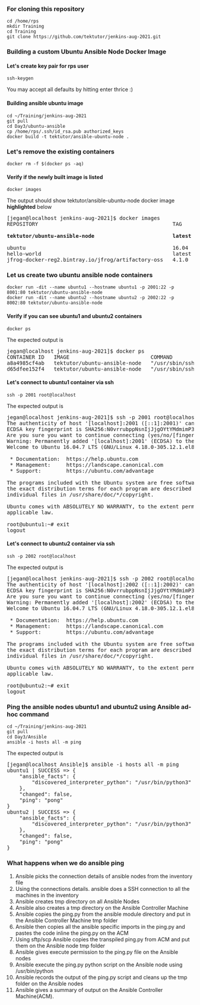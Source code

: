 ### For cloning this repository
```
cd /home/rps
mkdir Training
cd Training
git clone https://github.com/tektutor/jenkins-aug-2021.git
```

### Building a custom Ubuntu Ansible Node Docker Image

#### Let's create key pair for rps user
```
ssh-keygen
```
You may accept all defaults by hitting enter thrice :)

#### Building ansible ubuntu image
```
cd ~/Training/jenkins-aug-2021
git pull
cd Day3/ubuntu-ansible
cp /home/rps/.ssh/id_rsa.pub authorized_keys
docker build -t tektutor/ansible-ubuntu-node .
```

### Let's remove the existing containers
```
docker rm -f $(docker ps -aq)
```

#### Verify if the newly built image is listed
```
docker images
```
The output should show tektutor/ansible-ubuntu-node docker image <b>highlighted</b> below
<pre>
[jegan@localhost jenkins-aug-2021]$ docker images
REPOSITORY                                           TAG       IMAGE ID       CREATED          SIZE
<b>
tektutor/ubuntu-ansible-node                         latest    009afa27da10   11 minutes ago   220MB
</b>
ubuntu                                               16.04     38b3fa4640d4   5 weeks ago      135MB
hello-world                                          latest    d1165f221234   5 months ago     13.3kB
jfrog-docker-reg2.bintray.io/jfrog/artifactory-oss   4.1.0     c5f6c78afc2b   5 years ago      409MB
</pre>

### Let us create two ubuntu ansible node containers
```
docker run -dit --name ubuntu1 --hostname ubuntu1 -p 2001:22 -p 8001:80 tektutor/ubuntu-ansible-node
docker run -dit --name ubuntu2 --hostname ubuntu2 -p 2002:22 -p 8002:80 tektutor/ubuntu-ansible-node
```
#### Verify if you can see ubuntu1 and ubuntu2 containers
```
docker ps
```
The expected output is
<pre>
jegan@localhost jenkins-aug-2021]$ docker ps
CONTAINER ID   IMAGE                          COMMAND               CREATED          STATUS          PORTS                                                                          NAMES
a8a4985cf4ab   tektutor/ubuntu-ansible-node   "/usr/sbin/sshd -D"   2 seconds ago    Up 1 second     0.0.0.0:2002->22/tcp, :::2002->22/tcp, 0.0.0.0:8002->80/tcp, :::8002->80/tcp   ubuntu2
d65dfee152f4   tektutor/ubuntu-ansible-node   "/usr/sbin/sshd -D"   14 seconds ago   Up 13 seconds   0.0.0.0:2001->22/tcp, :::2001->22/tcp, 0.0.0.0:8001->80/tcp, :::8001->80/tcp   ubuntu1
</pre>

#### Let's connect to ubuntu1 container via ssh
```
ssh -p 2001 root@localhost
```
The expected output is
<pre>
jegan@localhost jenkins-aug-2021]$ ssh -p 2001 root@localhost
The authenticity of host '[localhost]:2001 ([::1]:2001)' can't be established.
ECDSA key fingerprint is SHA256:N0vrrubppNsnIjJjgOYtYMdmimP3v+O6nAFTajwiahw.
Are you sure you want to continue connecting (yes/no/[fingerprint])? yes
Warning: Permanently added '[localhost]:2001' (ECDSA) to the list of known hosts.
Welcome to Ubuntu 16.04.7 LTS (GNU/Linux 4.18.0-305.12.1.el8_4.x86_64 x86_64)

 * Documentation:  https://help.ubuntu.com
 * Management:     https://landscape.canonical.com
 * Support:        https://ubuntu.com/advantage

The programs included with the Ubuntu system are free software;
the exact distribution terms for each program are described in the
individual files in /usr/share/doc/*/copyright.

Ubuntu comes with ABSOLUTELY NO WARRANTY, to the extent permitted by
applicable law.

root@ubuntu1:~# exit
logout
</pre>

#### Let's connect to ubuntu2 container via ssh
```
ssh -p 2002 root@localhost
```
The expected output is
<pre>
[jegan@localhost jenkins-aug-2021]$ ssh -p 2002 root@localhost
The authenticity of host '[localhost]:2002 ([::1]:2002)' can't be established.
ECDSA key fingerprint is SHA256:N0vrrubppNsnIjJjgOYtYMdmimP3v+O6nAFTajwiahw.
Are you sure you want to continue connecting (yes/no/[fingerprint])? yes
Warning: Permanently added '[localhost]:2002' (ECDSA) to the list of known hosts.
Welcome to Ubuntu 16.04.7 LTS (GNU/Linux 4.18.0-305.12.1.el8_4.x86_64 x86_64)

 * Documentation:  https://help.ubuntu.com
 * Management:     https://landscape.canonical.com
 * Support:        https://ubuntu.com/advantage

The programs included with the Ubuntu system are free software;
the exact distribution terms for each program are described in the
individual files in /usr/share/doc/*/copyright.

Ubuntu comes with ABSOLUTELY NO WARRANTY, to the extent permitted by
applicable law.

root@ubuntu2:~# exit
logout
</pre>


### Ping the ansible nodes ubuntu1 and ubuntu2 using Ansible ad-hoc command
```
cd ~/Training/jenkins-aug-2021
git pull
cd Day3/Ansible
ansible -i hosts all -m ping
```
The expected output is
<pre>
[jegan@localhost Ansible]$ ansible -i hosts all -m ping
ubuntu1 | SUCCESS => {
    "ansible_facts": {
        "discovered_interpreter_python": "/usr/bin/python3"
    },
    "changed": false,
    "ping": "pong"
}
ubuntu2 | SUCCESS => {
    "ansible_facts": {
        "discovered_interpreter_python": "/usr/bin/python3"
    },
    "changed": false,
    "ping": "pong"
}
</pre>

### What happens when we do ansible ping
1. Ansible picks the connection details of ansible nodes from the inventory file
2. Using the connections details. ansible does a SSH connection to all the machines in the inventory
3. Ansible creates tmp directory on all Ansible Nodes
4. Ansible also creates a tmp directory on the Ansible Controller Machine
5. Ansible copies the ping.py from the ansible module directory and put in the Ansible Controller Machine tmp folder
6. Ansible then copies all the ansible specific imports in the ping.py and pastes the code inline the ping.py on the ACM
7. Using sftp/scp Ansible copies the transpiled ping.py from ACM and put them on the Ansible node tmp folder
8. Ansible gives execute permission to the ping.py file on the Ansible nodes
9. Ansible execute the ping.py python script on the Ansible node using /usr/bin/python
10. Ansible records the output of the ping.py script and cleans up the tmp folder on the Ansible nodes 
11. Ansible gives a summary of output on the Ansible Controller Machine(ACM).
